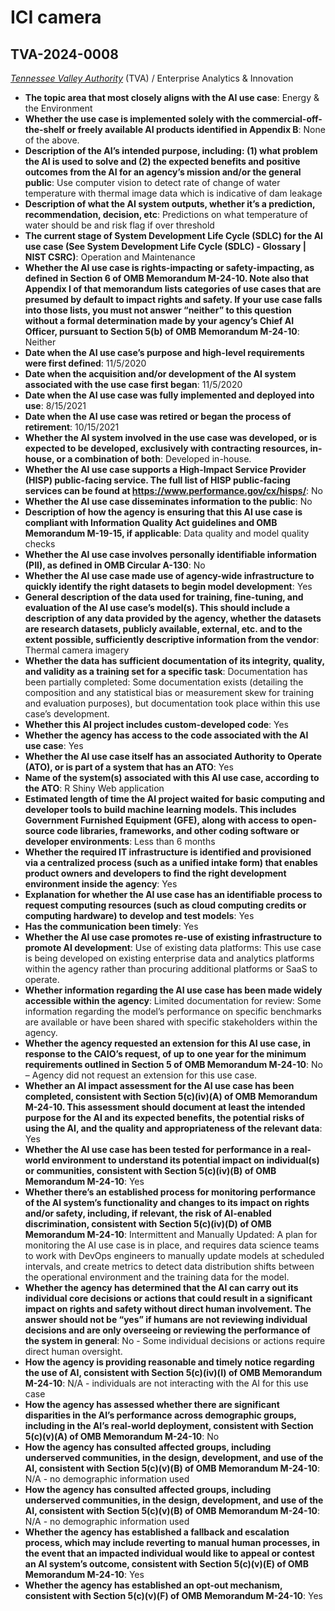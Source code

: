 # ICI camera
## TVA-2024-0008
_[Tennessee Valley Authority](<../3_agency/Tennessee Valley Authority.md>)_ (TVA) / Enterprise Analytics & Innovation


+ **The topic area that most closely aligns with the AI use case**: Energy & the Environment
+ **Whether the use case is implemented solely with the commercial-off-the-shelf or freely available AI products identified in Appendix B**: None of the above.
+ **Description of the AI’s intended purpose, including: (1) what problem the AI is used to solve and (2) the expected benefits and positive outcomes from the AI for an agency’s mission and/or the general public**: Use computer vision to detect rate of change of water temperature with thermal image data which is indicative of dam leakage
+ **Description of what the AI system outputs, whether it’s a prediction, recommendation, decision, etc**: Predictions on what temperature of water should be and risk flag if over threshold
+ **The current stage of System Development Life Cycle (SDLC) for the AI use case (See System Development Life Cycle (SDLC) - Glossary | NIST CSRC)**: Operation and Maintenance
+ **Whether the AI use case is rights-impacting or safety-impacting, as defined in Section 6 of OMB Memorandum M-24-10. Note also that Appendix I of that memorandum lists categories of use cases that are presumed by default to impact rights and safety. If your use case falls into those lists, you must not answer “neither” to this question without a formal determination made by your agency’s Chief AI Officer, pursuant to Section 5(b) of OMB Memorandum M-24-10**: Neither
+ **Date when the AI use case’s purpose and high-level requirements were first defined**: 11/5/2020
+ **Date when the acquisition and/or development of the AI system associated with the use case first began**: 11/5/2020
+ **Date when the AI use case was fully implemented and deployed into use**: 8/15/2021
+ **Date when the AI use case was retired or began the process of retirement**: 10/15/2021
+ **Whether the AI system involved in the use case was developed, or is expected to be developed, exclusively with contracting resources, in-house, or a combination of both**: Developed in-house.
+ **Whether the AI use case supports a High-Impact Service Provider (HISP) public-facing service. The full list of HISP public-facing services can be found at https://www.performance.gov/cx/hisps/**: No
+ **Whether the AI use case disseminates information to the public**: No
+ **Description of how the agency is ensuring that this AI use case is compliant with Information Quality Act guidelines and OMB Memorandum M-19-15, if applicable**: Data quality and model quality checks
+ **Whether the AI use case involves personally identifiable information (PII), as defined in OMB Circular A-130**: No
+ **Whether the AI use case made use of agency-wide infrastructure to quickly identify the right datasets to begin model development**: Yes
+ **General description of the data used for training, fine-tuning, and evaluation of the AI use case’s model(s). This should include a description of any data provided by the agency, whether the datasets are research datasets, publicly available, external, etc. and to the extent possible, sufficiently descriptive information from the vendor**: Thermal camera imagery
+ **Whether the data has sufficient documentation of its integrity, quality, and validity as a training set for a specific task**: Documentation has been partially completed: Some documentation exists (detailing the composition and any statistical bias or measurement skew for training and evaluation purposes), but documentation took place within this use case’s development.
+ **Whether this AI project includes custom-developed code**: Yes
+ **Whether the agency has access to the code associated with the AI use case**: Yes
+ **Whether the AI use case itself has an associated Authority to Operate (ATO), or is part of a system that has an ATO**: Yes
+ **Name of the system(s) associated with this AI use case, according to the ATO**: R Shiny Web application
+ **Estimated length of time the AI project waited for basic computing and developer tools to build machine learning models. This includes Government Furnished Equipment (GFE), along with access to open-source code libraries, frameworks, and other coding software or developer environments**: Less than 6 months
+ **Whether the required IT infrastructure is identified and provisioned via a centralized process (such as a unified intake form) that enables product owners and developers to find the right development environment inside the agency**: Yes
+ **Explanation for whether the AI use case has an identifiable process to request computing resources (such as cloud computing credits or computing hardware) to develop and test models**: Yes
+ **Has the communication been timely**: Yes
+ **Whether the AI use case promotes re-use of existing infrastructure to promote AI development**: Use of existing data platforms: This use case is being developed on existing enterprise data and analytics platforms within the agency rather than procuring additional platforms or SaaS to operate.
+ **Whether information regarding the AI use case has been made widely accessible within the agency**: Limited documentation for review: Some information regarding the model’s performance on specific benchmarks are available or have been shared with specific stakeholders within the agency.
+ **Whether the agency requested an extension for this AI use case, in response to the CAIO’s request, of up to one year for the minimum requirements outlined in Section 5 of OMB Memorandum M-24-10**: No – Agency did not request an extension for this use case.
+ **Whether an AI impact assessment for the AI use case has been completed, consistent with Section 5(c)(iv)(A) of OMB Memorandum M-24-10. This assessment should document at least the intended purpose for the AI and its expected benefits, the potential risks of using the AI, and the quality and appropriateness of the relevant data**: Yes
+ **Whether the AI use case has been tested for performance in a real-world environment to understand its potential impact on individual(s) or communities, consistent with Section 5(c)(iv)(B) of OMB Memorandum M-24-10**: Yes
+ **Whether there’s an established process for monitoring performance of the AI system’s functionality and changes to its impact on rights and/or safety, including, if relevant, the risk of AI-enabled discrimination, consistent with Section 5(c)(iv)(D) of OMB Memorandum M-24-10**: Intermittent and Manually Updated: A plan for monitoring the AI use case is in place, and requires data science teams to work with DevOps engineers to manually update models at scheduled intervals, and create metrics to detect data distribution shifts between the operational environment and the training data for the model.
+ **Whether the agency has determined that the AI can carry out its individual core decisions or actions that could result in a significant impact on rights and safety without direct human involvement. The answer should not be “yes” if humans are not reviewing individual decisions and are only overseeing or reviewing the performance of the system in general**: No - Some individual decisions or actions require direct human oversight.
+ **How the agency is providing reasonable and timely notice regarding the use of AI, consistent with Section 5(c)(iv)(I) of OMB Memorandum M-24-10**: N/A - individuals are not interacting with the AI for this use case
+ **How the agency has assessed whether there are significant disparities in the AI’s performance across demographic groups, including in the AI’s real-world deployment, consistent with Section 5(c)(v)(A) of OMB Memorandum M-24-10**: No
+ **How the agency has consulted affected groups, including underserved communities, in the design, development, and use of the AI, consistent with Section 5(c)(v)(B) of OMB Memorandum M-24-10**: N/A - no demographic information used
+ **How the agency has consulted affected groups, including underserved communities, in the design, development, and use of the AI, consistent with Section 5(c)(v)(B) of OMB Memorandum M-24-10**: N/A - no demographic information used
+ **Whether the agency has established a fallback and escalation process, which may include reverting to manual human processes, in the event that an impacted individual would like to appeal or contest an AI system’s outcome, consistent with Section 5(c)(v)(E) of OMB Memorandum M-24-10**: Yes
+ **Whether the agency has established an opt-out mechanism, consistent with Section 5(c)(v)(F) of OMB Memorandum M-24-10**: Yes